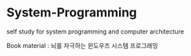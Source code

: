 # System-Programming

self study for system programming and computer architecture

Book material : 뇌를 자극하는 윈도우즈 시스템 프로그래밍
